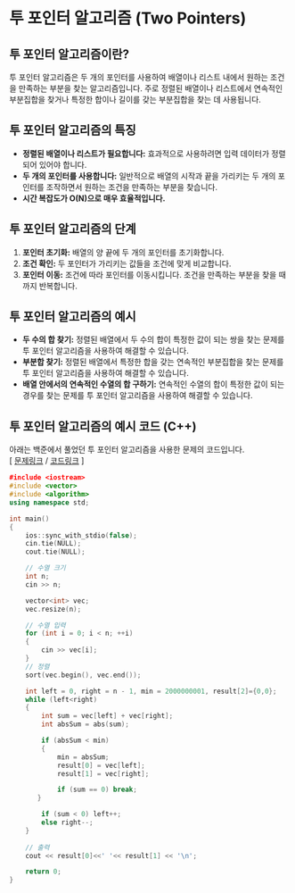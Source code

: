 # 투 포인터 알고리즘 (Two Pointers)

## 투 포인터 알고리즘이란?
 투 포인터 알고리즘은 두 개의 포인터를 사용하여 배열이나 리스트 내에서 원하는 조건을 만족하는 부분을 찾는 알고리즘입니다. 주로 정렬된 배열이나 리스트에서 연속적인 부분집합을 찾거나 특정한 합이나 길이를 갖는 부분집합을 찾는 데 사용됩니다.

## 투 포인터 알고리즘의 특징
* **정렬된 배열이나 리스트가 필요합니다:** 효과적으로 사용하려면 입력 데이터가 정렬되어 있어야 합니다.
* **두 개의 포인터를 사용합니다:** 일반적으로 배열의 시작과 끝을 가리키는 두 개의 포인터를 조작하면서 원하는 조건을 만족하는 부분을 찾습니다.
* **시간 복잡도가 O(N)으로 매우 효율적입니다.**
 
## 투 포인터 알고리즘의 단계
1. **포인터 초기화:** 배열의 양 끝에 두 개의 포인터를 초기화합니다.
2. **조건 확인:** 두 포인터가 가리키는 값들을 조건에 맞게 비교합니다.
3. **포인터 이동:** 조건에 따라 포인터를 이동시킵니다. 조건을 만족하는 부분을 찾을 때까지 반복합니다.

## 투 포인터 알고리즘의 예시
* **두 수의 합 찾기:** 정렬된 배열에서 두 수의 합이 특정한 값이 되는 쌍을 찾는 문제를 투 포인터 알고리즘을 사용하여 해결할 수 있습니다.
* **부분합 찾기:** 정렬된 배열에서 특정한 합을 갖는 연속적인 부분집합을 찾는 문제를 투 포인터 알고리즘을 사용하여 해결할 수 있습니다.
* **배열 안에서의 연속적인 수열의 합 구하기:** 연속적인 수열의 합이 특정한 값이 되는 경우를 찾는 문제를 투 포인터 알고리즘을 사용하여 해결할 수 있습니다.

## 투 포인터 알고리즘의 예시 코드 (C++)

아래는 백준에서 풀었던 투 포인터 알고리즘을 사용한 문제의 코드입니다.   
[ [문제링크](https://www.acmicpc.net/problem/2470) / [코드링크](https://github.com/Jealousing/PublicStudyRecordRepository/blob/main/ComputerScience/DataStructure_Algorithm_CodingTest/CodingTest/Baekjoon/Two%20Pointers/2470.cpp) ]

```cpp
﻿#include <iostream>
#include <vector>
#include <algorithm>
using namespace std;

int main()
{
    ios::sync_with_stdio(false);
    cin.tie(NULL);
    cout.tie(NULL);

    // 수열 크기
    int n;
    cin >> n;

    vector<int> vec;
    vec.resize(n);

    // 수열 입력
    for (int i = 0; i < n; ++i) 
    {
        cin >> vec[i]; 
    }
    // 정렬
    sort(vec.begin(), vec.end());

    int left = 0, right = n - 1, min = 2000000001, result[2]={0,0};
    while (left<right)
    {
        int sum = vec[left] + vec[right];
        int absSum = abs(sum);

        if (absSum < min)
        {
            min = absSum;
            result[0] = vec[left];
            result[1] = vec[right];

            if (sum == 0) break;
       }

        if (sum < 0) left++;
        else right--;
    }
    
    // 출력
    cout << result[0]<<' '<< result[1] << '\n';

    return 0;
}
```